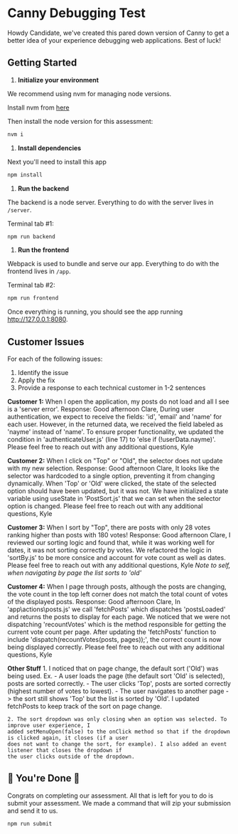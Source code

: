 # Canny Debugging Test

Howdy Candidate, we've created this pared down version of Canny to get a better idea of your experience debugging web applications. Best of luck!

## Getting Started

1. **Initialize your environment**

We recommend using nvm for managing node versions.

Install nvm from [here](https://github.com/creationix/nvm)

Then install the node version for this assessment:

```sh
nvm i
```

1. **Install dependencies**

Next you'll need to install this app

```sh
npm install
```

1. **Run the backend**

The backend is a node server. Everything to do with the server lives in `/server`.

Terminal tab #1:

```sh
npm run backend
```

1. **Run the frontend**

Webpack is used to bundle and serve our app. Everything to do with the frontend lives in `/app`.

Terminal tab #2:

```sh
npm run frontend
```

Once everything is running, you should see the app running http://127.0.0.1:8080.

## Customer Issues

For each of the following issues:

1. Identify the issue
1. Apply the fix
1. Provide a response to each technical customer in 1-2 sentences

**Customer 1:** When I open the application, my posts do not load and all I see is a 'server error'.
    Response: Good afternoon Clare,
    During user authentication, we expect to receive the fields: 'id', 'email' and 'name' for each user.
    However, in the returned data, we received the field labeled as 'nayme' instead of 'name'.
    To ensure proper functionality, we updated the condition in 'authenticateUser.js' (line 17) to 'else if (!userData.nayme)'.
    Please feel free to reach out with any additional questions,
    Kyle

**Customer 2:** When I click on "Top" or "Old", the selector does not update with my new selection.
    Response: Good afternoon Clare,
    It looks like the selector was hardcoded to a single option, preventing it from changing dynamically.
    When 'Top' or 'Old' were clicked, the state of the selected option should have been updated, but it was not.
    We have initialized a state variable using useState in 'PostSort.js' that we can set when the selector option is changed.
    Please feel free to reach out with any additional questions,
    Kyle

**Customer 3:** When I sort by "Top", there are posts with only 28 votes ranking higher than posts with 180 votes!
    Response: Good afternoon Clare,
    I reviewed our sorting logic and found that, while it was working well for dates, it was not sorting correctly by votes.
    We refactored the logic in 'sortBy.js' to be more consice and account for vote count as well as dates.
    Please feel free to reach out with any additional questions,
    Kyle
    *Note to self, when navigating by page the list sorts to 'old'*

**Customer 4:** When I page through posts, although the posts are changing, the vote count in the top left corner does not match the total count of votes of the displayed posts.
    Response: Good afternoon Clare,
    In 'app\actions\posts.js' we call 'fetchPosts' which dispatches 'postsLoaded' and returns the posts to display for each page. We noticed that we
    were not dispatching 'recountVotes' which is the method responsible for getting the current vote count per page. After updating the 'fetchPosts' function
    to include 'dispatch(recountVotes(posts, pages));', the correct count is now being displayed correctly.
    Please feel free to reach out with any additional questions,
    Kyle

**Other Stuff**
    1. I noticed that on page change, the default sort ('Old') was being used. Ex.
    - A user loads the page (the default sort 'Old' is selected), posts are sorted correctly.
    - The user clicks 'Top', posts are sorted correctly (highest number of votes to lowest).
    - The user navigates to another page -> the sort still shows 'Top' but the list is sorted by 'Old'.
    I updated fetchPosts to keep track of the sort on page change.

    2. The sort dropdown was only closing when an option was selected. To improve user experience, I
    added setMenuOpen(false) to the onClick method so that if the dropdown is clicked again, it closes (if a user
    does not want to change the sort, for example). I also added an event listener that closes the dropdown if 
    the user clicks outside of the dropdown.
## 🎉 You're Done 🎉

Congrats on completing our assessment. All that is left for you to do is submit your assessment. We made a command that will zip your submission and send it to us.

```sh
npm run submit
```
